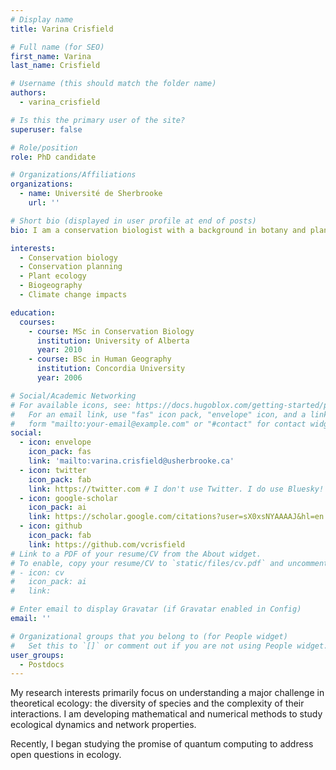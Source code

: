 ```yaml
---
# Display name
title: Varina Crisfield

# Full name (for SEO)
first_name: Varina
last_name: Crisfield

# Username (this should match the folder name)
authors:
  - varina_crisfield

# Is this the primary user of the site?
superuser: false

# Role/position
role: PhD candidate

# Organizations/Affiliations
organizations:
  - name: Université de Sherbrooke
    url: ''

# Short bio (displayed in user profile at end of posts)
bio: I am a conservation biologist with a background in botany and plant ecology. My research is focused on predicting the effects of global change, particularly climate change, on rare and vulnerable species. 

interests:
  - Conservation biology
  - Conservation planning
  - Plant ecology
  - Biogeography
  - Climate change impacts

education:
  courses:
    - course: MSc in Conservation Biology
      institution: University of Alberta
      year: 2010
    - course: BSc in Human Geography
      institution: Concordia University
      year: 2006

# Social/Academic Networking
# For available icons, see: https://docs.hugoblox.com/getting-started/page-builder/#icons
#   For an email link, use "fas" icon pack, "envelope" icon, and a link in the
#   form "mailto:your-email@example.com" or "#contact" for contact widget.
social:
  - icon: envelope
    icon_pack: fas
    link: 'mailto:varina.crisfield@usherbrooke.ca'
  - icon: twitter
    icon_pack: fab
    link: https://twitter.com # I don't use Twitter. I do use Bluesky!
  - icon: google-scholar
    icon_pack: ai
    link: https://scholar.google.com/citations?user=sX0xsNYAAAAJ&hl=en
  - icon: github
    icon_pack: fab
    link: https://github.com/vcrisfield
# Link to a PDF of your resume/CV from the About widget.
# To enable, copy your resume/CV to `static/files/cv.pdf` and uncomment the lines below.
# - icon: cv
#   icon_pack: ai
#   link: 

# Enter email to display Gravatar (if Gravatar enabled in Config)
email: ''

# Organizational groups that you belong to (for People widget)
#   Set this to `[]` or comment out if you are not using People widget.
user_groups:
  - Postdocs
---
```


My research interests primarily focus on understanding a major challenge in theoretical ecology: the diversity of species and the complexity of their interactions. I am developing mathematical and numerical methods to study ecological dynamics and network properties. 

Recently, I began studying the promise of quantum computing to address open questions in ecology.

